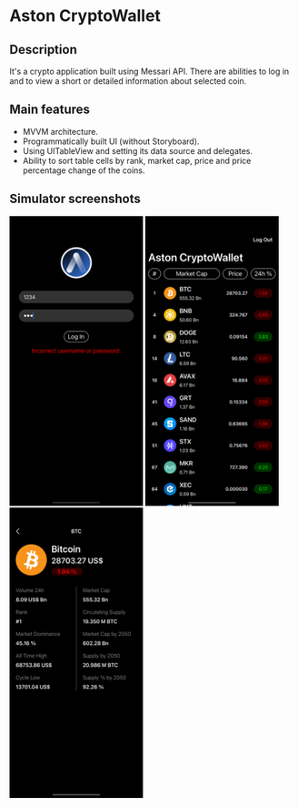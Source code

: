 # Aston CryptoWallet

## Description

It's a crypto application built using Messari API. There are abilities to log in and to view a short or detailed information about selected coin.

## Main features

* MVVM architecture.
* Programmatically built UI (without Storyboard).
* Using UITableView and setting its data source and delegates.
* Ability to sort table cells by rank, market cap, price and price percentage change of the coins.

## Simulator screenshots

<img src="Documentation/Simulator1.png" width="235"/> <img src="Documentation/Simulator2.png" width="235"/> <img src="Documentation/Simulator3.png" width="235"/>
